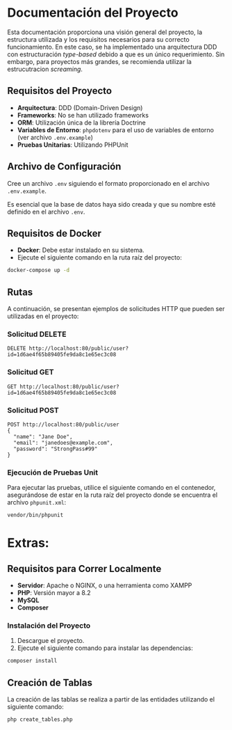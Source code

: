# Documentación del Proyecto

Esta documentación proporciona una visión general del proyecto, la estructura utilizada y los requisitos necesarios para su correcto funcionamiento. En este caso, se ha implementado una arquitectura DDD con estructuración *type-based* debido a que es un único requerimiento. Sin embargo, para proyectos más grandes, se recomienda utilizar la estrucutracion *screaming*.


## Requisitos del Proyecto

- **Arquitectura**: DDD (Domain-Driven Design)
- **Frameworks**: No se han utilizado frameworks
- **ORM**: Utilización única de la librería Doctrine
- **Variables de Entorno**: `phpdotenv` para el uso de variables de entorno (ver archivo `.env.example`)
- **Pruebas Unitarias**: Utilizando PHPUnit

## Archivo de Configuración

Cree un archivo `.env` siguiendo el formato proporcionado en el archivo `.env.example`.

Es esencial que la base de datos haya sido creada y que su nombre esté definido en el archivo `.env`.



## Requisitos de Docker

- **Docker**: Debe estar instalado en su sistema.
- Ejecute el siguiente comando en la ruta raíz del proyecto:

~~~bash
docker-compose up -d
~~~

## Rutas

A continuación, se presentan ejemplos de solicitudes HTTP que pueden ser utilizadas en el proyecto:

### Solicitud DELETE

~~~http
DELETE http://localhost:80/public/user?id=1d6ae4f65b89405fe9da8c1e65ec3c08
~~~

### Solicitud GET

~~~http
GET http://localhost:80/public/user?id=1d6ae4f65b89405fe9da8c1e65ec3c08
~~~

### Solicitud POST

~~~http
POST http://localhost:80/public/user
{
  "name": "Jane Doe",
  "email": "janedoes@example.com",
  "password": "StrongPass#99"
}
~~~



### Ejecución de Pruebas Unit

Para ejecutar las pruebas, utilice el siguiente comando en el contenedor, asegurándose de estar en la ruta raíz del proyecto donde se encuentra el archivo `phpunit.xml`:

~~~bash
vendor/bin/phpunit
~~~


# Extras:
## Requisitos para Correr Localmente

- **Servidor**: Apache o NGINX, o una herramienta como XAMPP
- **PHP**: Versión mayor a 8.2
- **MySQL**
- **Composer**

### Instalación del Proyecto

1. Descargue el proyecto.
2. Ejecute el siguiente comando para instalar las dependencias:

~~~bash
composer install
~~~
## Creación de Tablas

La creación de las tablas se realiza a partir de las entidades utilizando el siguiente comando:

~~~bash
php create_tables.php
~~~
